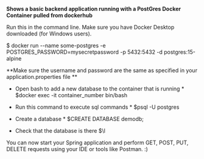 **Shows a basic backend application running with a PostGres Docker Container pulled from dockerhub** 

Run this in the command line. Make sure you have Docker Desktop downloaded (for Windows users). 

$ docker run --name some-postgres -e POSTGRES_PASSWORD=mysecretpassword -p 5432:5432 -d postgres:15-alpine

**Make sure the username and password are the same as specified in your application.properties file **

* Open bash to add a new database to the container that is running *
$docker exec -it container_number bin/bash

* Run this command to execute sql commands * 
$psql -U postgres

* Create a database *
$CREATE DATABASE demodb;

* Check that the database is there
$\l

You can now start your Spring application and perform GET, POST, PUT, DELETE requests using your IDE or tools like Postman. :)
